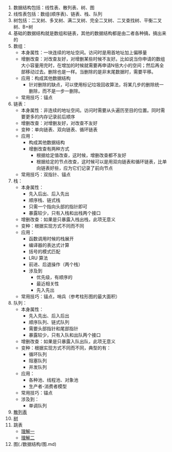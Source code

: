 1.  数据结构包括：线性表、散列表、树、图      
2.  线性表包括：数组(顺序表)、链表、栈、队列      
3.  树包括：二叉树、多叉树、满二叉树、完全二叉树、二叉查找树、平衡二叉树、B+树      
4.  基础的数据结构就是数组和链表，其他的数据结构都是由二者各种搞，搞出来的        
5.  数组：
    + 本身属性：一块连续的地址空间。访问时是用首地址加上偏移量    
    + 增删改查：对改查友好，对增删某些时候不友好。比如说当你申请的数组大小容量用完时，在增加的时候就需要再申请N倍大小的空间；然后再全部移动过去。删除也是一样。当删除的是非末尾数据时，需要平移。        
    + 应用：构成其他数据结构        
      + 针对删除的缺点，可以使用标记垃圾回收算法，将某几步的删除统一删除，而不是一步一删除。      
    + 常用技巧：锚点      
6.  链表：    
    + 本身属性：非连续的地址空间。访问时需要从头遍历至目的位置。同时需要更多的内存记录前后顺序        
    + 增删改查：对增删友好，对改查不友好      
    + 变种：单向链表、双向链表、循环链表
    + 应用：
      + 构成其他数据结构        
      + 增删改查有两种方式
        + 根据给定值改查，这时候，增删改查都不友好    
        + 根据给定的节点改查，这时候可以是用双向链表和循环链表，比单向链表好些，应为它们记录了前向节点      
    + 常用技巧：双指针、锚点      
7.  栈：    
    + 本身属性：
      + 先入后出、后入先出
      + 顺序栈、链式栈      
      + 只需一个指向头部的指针即可      
      + 暴露较少，只有入栈和出栈两个接口    
    + 增删改查：如果是只暴露入栈出栈，此项无意义     
    + 变种：根据实现方式不同而不同      
    + 应用：  
      + 函数调用时候的栈展开    
      + 编译器的表达式计算      
      + 括号的模式匹配      
      + LRU 算法      
      + 前进、后退操作（两个栈）    
      + 涉及到      
        + 优先级，有顺序的        
        + 最近相关性      
        + 先入先出      
    + 常用技巧：锚点，哨兵（参考柱形图的最大面积）        
8.  队列：    
    + 本身属性：    
      + 先入先出、后入后出      
      + 顺序队列、链式队列      
      + 需要头部指针和尾部指针      
      + 暴露较少，只有入队和出队两个接口      
    + 增删改查：如果是只暴露入队出队，此项无意义   
    + 变种：根据实现方式不同而不同，典型的有：
      + 循环队列      
      + 阻塞队列      
      + 并发队列      
    + 应用：
      + 各种池、线程池、对象池      
      + 生产者-消费者模型       
    + 常用技巧：锚点      
    + 涉及到：      
      + 单调队列        
9.  [散列表](./数据结构/散列表.md)      
10.  [树](./数据结构/树.md)       
11.  跳表     
     + [理解一](https://yinzige.com/2019/10/27/redis-skiplist/)       
     + [理解二](https://jishuin.proginn.com/p/763bfbd59c51)         
12.  图(./数据结构/图.md)       

